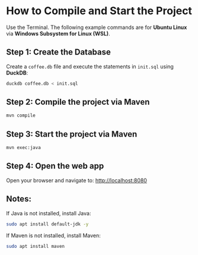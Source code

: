 # How to Compile and Start the Project

Use the Terminal. The following example commands are for **Ubuntu Linux** via **Windows Subsystem for Linux (WSL)**.

## Step 1: Create the Database

Create a `coffee.db` file and execute the statements in `init.sql` using **DuckDB**:

```bash
duckdb coffee.db < init.sql
```

## Step 2: Compile the project via Maven
```bash
mvn compile
```

## Step 3: Start the project via Maven
```bash
mvn exec:java
```

## Step 4: Open the web app
Open your browser and navigate to:
[http://localhost:8080](http://localhost:8080)

## Notes:
If Java is not installed, install Java:

```bash
sudo apt install default-jdk -y
```

If Maven is not installed, install Maven:
```bash
sudo apt install maven
```
